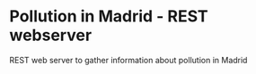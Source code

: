# Pollution in Madrid - REST webserver
REST web server to gather information about pollution in Madrid
